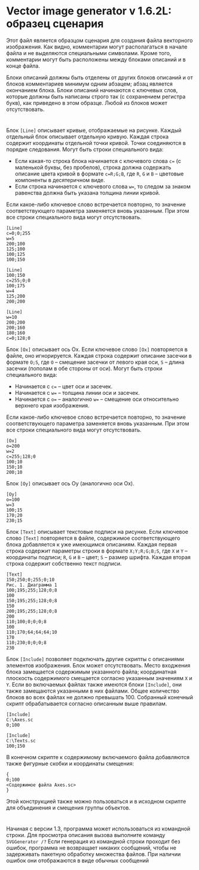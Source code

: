 # Vector image generator v 1.6.2L: образец сценария

Этот файл является образцом сценария для создания файла векторного изображения.
Как видно, комментарии могут располагаться в начале файла и не выделяются специальными
символами. Кроме того, комментарии могут быть расположены между блоками описаний и в
конце файла.

Блоки описаний должны быть отделены от других блоков описаний и от блоков комментариев
минимум одним абзацем; абзац является окончанием блока. Блоки описаний начинаются с
ключевых слов, которые должны быть написаны строго так (с сохранением регистра букв),
как приведено в этом образце. Любой из блоков может отсутствовать.

#

Блок ```[Line]``` описывает кривые, отображаемые на рисунке. Каждый отдельный блок описывает
отдельную кривую. Каждая строка содержит координаты отдельной точки кривой. Точки
соединяются в порядке следования. Могут быть строки специального вида:

- Если какая-то строка блока начинается с ключевого слова ```c=``` (с маленькой буквы, без
пробелов), строка должна содержать описание цвета кривой в формате ```c=R;G;B```, где ```R```,
```G``` и ```B``` – цветовые компоненты в десятеричном виде.
- Если строка начинается с ключевого слова ```w=```, то следом за знаком равенства
должна быть указана толщина линии кривой.

Если какое-либо ключевое слово встречается повторно, то значение соответствующего
параметра заменяется вновь указанным. При этом все строки специального вида могут
отсутствовать.

```
[Line]
c=0;0;255
w=5
200;100
125;100
100;125
100;150

[Line]
100;150
c=255;0;0
100;175
w=4
125;200
200;200

[Line]
w=10
200;200
200;160
180;160
c=0;128;0
```
Блок ```[Ox]``` описывает ось Ox. Если ключевое слово ```[Ox]``` повторяется в файле, оно
игнорируется. Каждая строка содержит описание засечки в формате ```O;S```, где ```O``` – смещение
засечки от левого края оси, ```S``` – длина засечки (пополам в обе стороны от оси). Могут быть
строки специального вида:

- Начинается с ```c=``` – цвет оси и засечек.
- Начинается с ```w=``` – толщина линии оси и засечек.
- Начинается с ```o=``` – аналогично ```w=``` – смещение оси относительно верхнего края изображения.

Если какое-либо ключевое слово встречается повторно, то значение соответствующего
параметра заменяется вновь указанным. При этом все строки специального вида могут
отсутствовать.

```
[Ox]
o=200
w=2
c=255;128;0
100;10
150;10
200;10
```

Блок ```[Oy]``` описывает ось Oy (аналогично оси Ox).

```
[Oy]
o=100
w=3
100;15
170;20
230;15
```
Блок ```[Text]``` описывает текстовые подписи на рисунке. Если ключевое слово ```[Text]``` повторяется
в файле, содержимое соответствующего блока добавляется к уже имеющимся описаниям. Каждая
первая строка содержит параметры строки в формате ```X;Y;R;G;B;S```, где ```X``` и ```Y``` – координаты
подписи; ```R```, ```G``` и ```B``` – цвет; ```S``` – размер шрифта. Каждая вторая строка содержит собственно
текст подписи.

```
[Text]
150;250;0;255;0;10
Рис. 1. Диаграмма 1
100;195;255;128;0;8
100
150;195;255;128;0;8
150
200;195;255;128;0;8
200
110;100;0;0;0;8
100
110;170;64;64;64;10
170
110;230;0;0;0;8
230
```
Блок ```[Include]``` позволяет подключать другие скрипты с описаниями элементов изображения.
Блок может отсутствовать. Место входжения блока замещается содержимым указанного файла;
координатная плоскость содержимого смещается согласно указанным значениям ```X``` и ```Y```. Если
во включаемых файлах также имеются блоки ```[Include]```, они также замещаются указанными в
них файлами. Общее количество блоков во всех файлах не должно превышать 100. Собранный
конечный скрипт обрабатывается согласно описанным выше правилам.

```
[Include]
C:\Axes.sc
0;100

[Include]
C:\Texts.sc
100;150
```

В конечном скрипте к содержимому включаемого файла добавляются также фигурные скобки и
координаты смещения:

```
{
0;100
<Содержимое файла Axes.sc>
}
```

Этой конструкцией также можно пользоваться и в исходном скрипте для объединения и
смещения группы объектов.

#

Начиная с версии 1.3, программа может использоваться из командной строки. Для просмотра
описания вызова выполните команду ```SVGGenerator /?```
Если генерация из командной строки проходит без ошибок, программа не возвращает никаких
сообщений, чтобы не задерживать пакетную обработку множества файлов. При наличии ошибок
они отображаются в виде обычных сообщений
